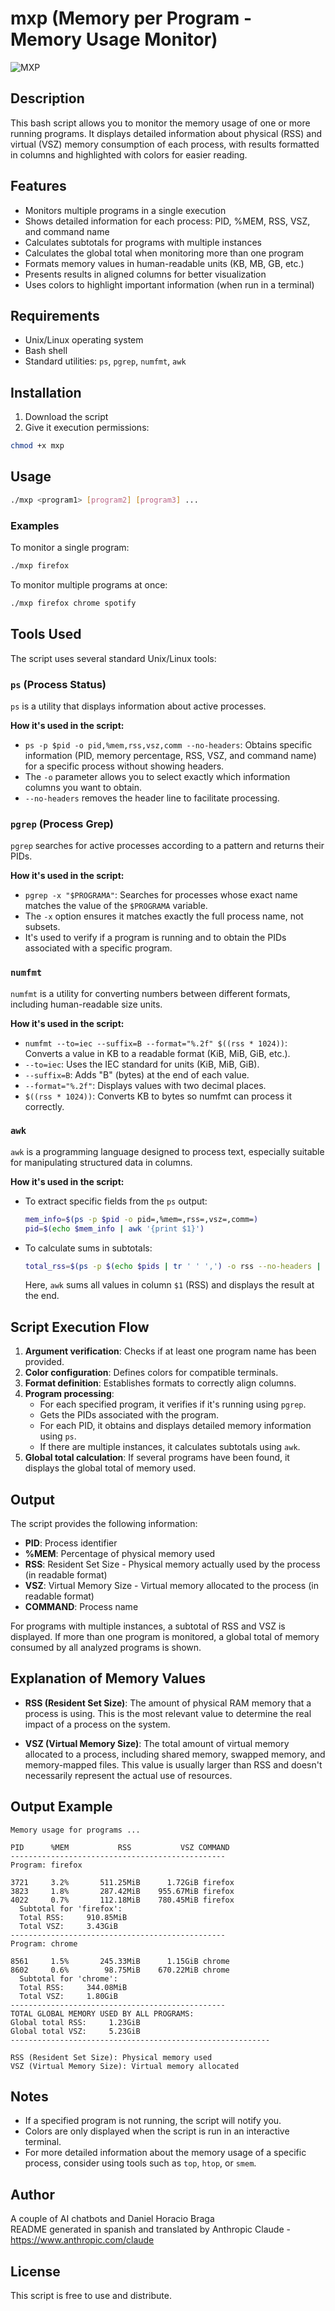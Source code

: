 # mxp (Memory per Program - Memory Usage Monitor)
![MXP](mxp.webp)  
## Description

This bash script allows you to monitor the memory usage of one or more running programs. It displays detailed information about physical (RSS) and virtual (VSZ) memory consumption of each process, with results formatted in columns and highlighted with colors for easier reading.

## Features

- Monitors multiple programs in a single execution
- Shows detailed information for each process: PID, %MEM, RSS, VSZ, and command name
- Calculates subtotals for programs with multiple instances
- Calculates the global total when monitoring more than one program
- Formats memory values in human-readable units (KB, MB, GB, etc.)
- Presents results in aligned columns for better visualization
- Uses colors to highlight important information (when run in a terminal)

## Requirements

- Unix/Linux operating system
- Bash shell
- Standard utilities: `ps`, `pgrep`, `numfmt`, `awk`

## Installation

1. Download the script
2. Give it execution permissions:

```bash
chmod +x mxp
```

## Usage

```bash
./mxp <program1> [program2] [program3] ...
```

### Examples

To monitor a single program:
```bash
./mxp firefox
```

To monitor multiple programs at once:
```bash
./mxp firefox chrome spotify
```

## Tools Used

The script uses several standard Unix/Linux tools:

### `ps` (Process Status)

`ps` is a utility that displays information about active processes.

**How it's used in the script:**
- `ps -p $pid -o pid,%mem,rss,vsz,comm --no-headers`: Obtains specific information (PID, memory percentage, RSS, VSZ, and command name) for a specific process without showing headers.
- The `-o` parameter allows you to select exactly which information columns you want to obtain.
- `--no-headers` removes the header line to facilitate processing.

### `pgrep` (Process Grep)

`pgrep` searches for active processes according to a pattern and returns their PIDs.

**How it's used in the script:**
- `pgrep -x "$PROGRAMA"`: Searches for processes whose exact name matches the value of the `$PROGRAMA` variable.
- The `-x` option ensures it matches exactly the full process name, not subsets.
- It's used to verify if a program is running and to obtain the PIDs associated with a specific program.

### `numfmt`

`numfmt` is a utility for converting numbers between different formats, including human-readable size units.

**How it's used in the script:**
- `numfmt --to=iec --suffix=B --format="%.2f" $((rss * 1024))`: Converts a value in KB to a readable format (KiB, MiB, GiB, etc.).
- `--to=iec`: Uses the IEC standard for units (KiB, MiB, GiB).
- `--suffix=B`: Adds "B" (bytes) at the end of each value.
- `--format="%.2f"`: Displays values with two decimal places.
- `$((rss * 1024))`: Converts KB to bytes so numfmt can process it correctly.

### `awk`

`awk` is a programming language designed to process text, especially suitable for manipulating structured data in columns.

**How it's used in the script:**
- To extract specific fields from the `ps` output:
  ```bash
  mem_info=$(ps -p $pid -o pid=,%mem=,rss=,vsz=,comm=)
  pid=$(echo $mem_info | awk '{print $1}')
  ```
- To calculate sums in subtotals:
  ```bash
  total_rss=$(ps -p $(echo $pids | tr ' ' ',') -o rss --no-headers | awk '{sum+=$1} END {print sum}')
  ```
  Here, `awk` sums all values in column `$1` (RSS) and displays the result at the end.

## Script Execution Flow

1. **Argument verification**: Checks if at least one program name has been provided.
2. **Color configuration**: Defines colors for compatible terminals.
3. **Format definition**: Establishes formats to correctly align columns.
4. **Program processing**:
   - For each specified program, it verifies if it's running using `pgrep`.
   - Gets the PIDs associated with the program.
   - For each PID, it obtains and displays detailed memory information using `ps`.
   - If there are multiple instances, it calculates subtotals using `awk`.
5. **Global total calculation**: If several programs have been found, it displays the global total of memory used.

## Output

The script provides the following information:

- **PID**: Process identifier
- **%MEM**: Percentage of physical memory used
- **RSS**: Resident Set Size - Physical memory actually used by the process (in readable format)
- **VSZ**: Virtual Memory Size - Virtual memory allocated to the process (in readable format)
- **COMMAND**: Process name

For programs with multiple instances, a subtotal of RSS and VSZ is displayed. If more than one program is monitored, a global total of memory consumed by all analyzed programs is shown.

## Explanation of Memory Values

- **RSS (Resident Set Size)**: The amount of physical RAM memory that a process is using. This is the most relevant value to determine the real impact of a process on the system.

- **VSZ (Virtual Memory Size)**: The total amount of virtual memory allocated to a process, including shared memory, swapped memory, and memory-mapped files. This value is usually larger than RSS and doesn't necessarily represent the actual use of resources.

## Output Example

```
Memory usage for programs ...

PID      %MEM           RSS           VSZ COMMAND
------------------------------------------------
Program: firefox

3721     3.2%       511.25MiB      1.72GiB firefox
3823     1.8%       287.42MiB    955.67MiB firefox
4022     0.7%       112.18MiB    780.45MiB firefox
  Subtotal for 'firefox':
  Total RSS:     910.85MiB
  Total VSZ:     3.43GiB
------------------------------------------------
Program: chrome

8561     1.5%       245.33MiB      1.15GiB chrome
8602     0.6%        98.75MiB    670.22MiB chrome
  Subtotal for 'chrome':
  Total RSS:     344.08MiB
  Total VSZ:     1.80GiB
------------------------------------------------
TOTAL GLOBAL MEMORY USED BY ALL PROGRAMS:
Global total RSS:     1.23GiB
Global total VSZ:     5.23GiB
----------------------------------------------------------

RSS (Resident Set Size): Physical memory used
VSZ (Virtual Memory Size): Virtual memory allocated
```

## Notes

- If a specified program is not running, the script will notify you.
- Colors are only displayed when the script is run in an interactive terminal.
- For more detailed information about the memory usage of a specific process, consider using tools such as `top`, `htop`, or `smem`.

## Author
A couple of AI chatbots and Daniel Horacio Braga  
README generated in spanish and translated by Anthropic Claude - https://www.anthropic.com/claude

## License

This script is free to use and distribute.
